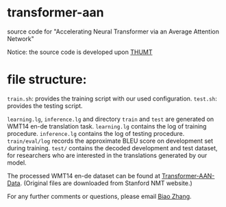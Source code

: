 # transformer-aan
source code for "Accelerating Neural Transformer via an Average Attention Network"

Notice: the source code is developed upon <a href="https://github.com/thumt/THUMT">THUMT</a>

# file structure:
`train.sh`: provides the training script with our used configuration.
`test.sh`: provides the testing script.

`learning.lg`, `inference.lg` and directory `train` and `test` are generated on WMT14 en-de translation task.
`learning.lg` contains the log of training procedure.
`inference.lg` contains the log of testing procedure.
`train/eval/log` records the approximate BLEU score on development set during training.
`test/` contains the decoded development and test dataset, for researchers who are interested in the translations generated by our model.

The processed WMT14 en-de dataset can be found at <a href="https://drive.google.com/open?id=15WRLfle66CO1zIGKbyz0FsFmUcINyb4X">Transformer-AAN-Data</a>. (Original files are downloaded from Stanford NMT website.)


For any further comments or questions, please email <a href="mailto:zb@stu.xmu.edu.cn">Biao Zhang</a>.